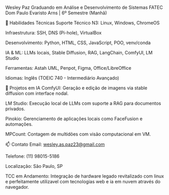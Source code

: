 Wesley Paz
Graduando em Análise e Desenvolvimento de Sistemas
FATEC Dom Paulo Evaristo Arns | 6º Semestre (Manhã)

🧠 Habilidades Técnicas
Suporte Técnico N3: Linux, Windows, ChromeOS

Infraestrutura: SSH, DNS (Pi-hole), VirtualBox

Desenvolvimento: Python, HTML, CSS, JavaScript, POO, venv/conda

IA & ML: LLMs locais, Stable Diffusion, RAG, LangChain, ComfyUI, LM Studio

Ferramentas: Astah UML, Penpot, Figma, Office/LibreOffice

Idiomas: Inglês (TOEIC 740 - Intermediário Avançado)

🤖 Projetos em IA
ComfyUI: Geração e edição de imagens via stable diffusion com interface nodal.

LM Studio: Execução local de LLMs com suporte a RAG para documentos privados.

Pinokio: Gerenciamento de aplicações locais como FaceFusion e automações.

MPCount: Contagem de multidões com visão computacional em VM.

📫 Contato
Email: wesley.as.paz23@gmail.com

Telefone: (11) 98015-5186

Localização: São Paulo, SP 

TCC em Andamento: Integração de hardware legado revitalizado com linux e perfeitamente utilizavel com tecnologias web e ia em nuvem através do navegador.

